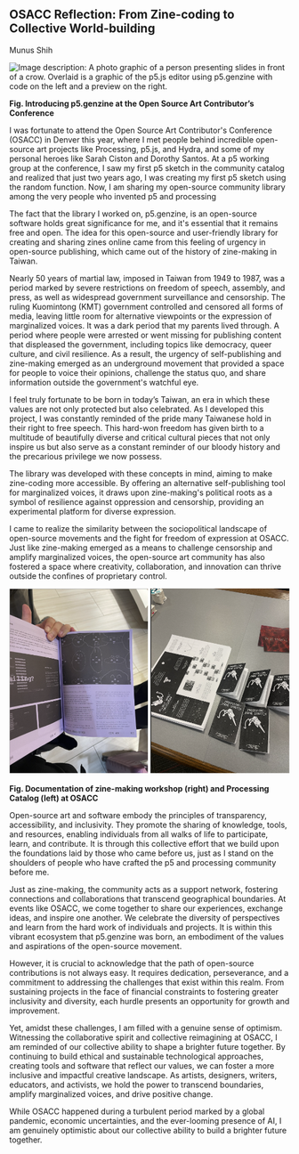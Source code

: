 ## OSACC Reflection: From Zine-coding to Collective World-building 

Munus Shih


![Image description: A photo graphic of a person presenting slides in front of a crow. Overlaid is a graphic of the p5.js editor using p5.genzine with code on the left and a preview on the right.
](../0-images/munus1.png)


**Fig. Introducing p5.genzine at the Open Source Art Contributor’s Conference**

I was fortunate to attend the Open Source Art Contributor's Conference (OSACC) in Denver this year, where I met people behind incredible open-source art projects like Processing, p5.js, and Hydra, and some of my personal heroes like Sarah Ciston and Dorothy Santos. At a p5 working group at the conference, I saw my first p5 sketch in the community catalog and realized that just two years ago, I was creating my first p5 sketch using the random function. Now, I am sharing my open-source community library among the very people who invented p5 and processing

The fact that the library I worked on, p5.genzine, is an open-source software holds great significance for me, and it's essential that it remains free and open. The idea for this open-source and user-friendly library for creating and sharing zines online came from this feeling of urgency in open-source publishing, which came out of the history of zine-making in Taiwan. 

Nearly 50 years of martial law, imposed in Taiwan from 1949 to 1987, was a period marked by severe restrictions on freedom of speech, assembly, and press, as well as widespread government surveillance and censorship. The ruling Kuomintong (KMT) government controlled and censored all forms of media, leaving little room for alternative viewpoints or the expression of marginalized voices. It was a dark period that my parents lived through. A period where people were arrested or went missing for publishing content that displeased the government, including topics like democracy, queer culture, and civil resilience. As a result, the urgency of self-publishing and zine-making emerged as an underground movement that provided a space for people to voice their opinions, challenge the status quo, and share information outside the government's watchful eye.

I feel truly fortunate to be born in today’s Taiwan, an era in which these values are not only protected but also celebrated. As I developed this project, I was constantly reminded of the pride many Taiwanese hold in their right to free speech. This hard-won freedom has given birth to a multitude of beautifully diverse and critical cultural pieces that not only inspire us but also serve as a constant reminder of our bloody history and the precarious privilege we now possess.

The library was developed with these concepts in mind, aiming to make zine-coding more accessible. By offering an alternative self-publishing tool for marginalized voices, it draws upon zine-making's political roots as a symbol of resilience against oppression and censorship, providing an experimental platform for diverse expression. 

I came to realize the similarity between the sociopolitical landscape of open-source movements and the fight for freedom of expression at OSACC. Just like zine-making emerged as a means to challenge censorship and amplify marginalized voices, the open-source art community has also fostered a space where creativity, collaboration, and innovation can thrive outside the confines of proprietary control.


![Image description: Image description: Documentation of zine-making workshop (right image), a stack of paper next to 5 folded zines with black cover. Processing Catalog (left image), a hand holding up a book with purple pages, a black rectangular image on the top and black text.](../0-images/munus2.png)


**Fig. Documentation of zine-making workshop (right) and Processing Catalog (left) at OSACC**

Open-source art and software embody the principles of transparency, accessibility, and inclusivity. They promote the sharing of knowledge, tools, and resources, enabling individuals from all walks of life to participate, learn, and contribute. It is through this collective effort that we build upon the foundations laid by those who came before us, just as I stand on the shoulders of people who have crafted the p5 and processing community before me.

Just as zine-making, the community acts as a support network, fostering connections and collaborations that transcend geographical boundaries. At events like OSACC, we come together to share our experiences, exchange ideas, and inspire one another. We celebrate the diversity of perspectives and learn from the hard work of individuals and projects. It is within this vibrant ecosystem that p5.genzine was born, an embodiment of the values and aspirations of the open-source movement.

However, it is crucial to acknowledge that the path of open-source contributions is not always easy. It requires dedication, perseverance, and a commitment to addressing the challenges that exist within this realm. From sustaining projects in the face of financial constraints to fostering greater inclusivity and diversity, each hurdle presents an opportunity for growth and improvement.

Yet, amidst these challenges, I am filled with a genuine sense of optimism. Witnessing the collaborative spirit and collective reimagining at OSACC, I am reminded of our collective ability to shape a brighter future together. By continuing to build ethical and sustainable technological approaches, creating tools and software that reflect our values, we can foster a more inclusive and impactful creative landscape. As artists, designers, writers, educators, and activists, we hold the power to transcend boundaries, amplify marginalized voices, and drive positive change.

While OSACC happened during a turbulent period marked by a global pandemic, economic uncertainties, and the ever-looming presence of AI, I am genuinely optimistic about our collective ability to build a brighter future together.
